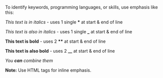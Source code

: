 To identify keywords, programming languages, or skills, use emphasis like this:

*This text is in italics* - uses 1 single <b>*</b> at start & end of line

_This text is also in italics_ - uses 1 single <b>_</b> at start & end of line

**This text is bold** - uses 2 <b>**</b> at start & end of line

__This text is also bold__ - uses 2 <b>__</b> at start & end of line

_You **can** combine them_

<b>Note:</b> Use HTML tags for inline emphasis.
